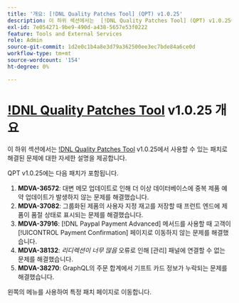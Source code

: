 ```yaml
---
title: '개요: [!DNL Quality Patches Tool] (QPT) v1.0.25'
description: 이 하위 섹션에서는  [!DNL Quality Patches Tool] (QPT) v1.0.25에서 사용할 수 있는 패치로 해결된 문제에 대한 자세한 설명을 제공합니다.
exl-id: 7e054271-9be9-490d-a438-5657e53f0222
feature: Tools and External Services
role: Admin
source-git-commit: 1d2e0c1b4a8e3d79a362500ee3ec7bde84a6ce0d
workflow-type: tm+mt
source-wordcount: '154'
ht-degree: 0%

---
```


# [!DNL Quality Patches Tool](QPT) v1.0.25 개요

이 하위 섹션에서는 [!DNL Quality Patches Tool](QPT) v1.0.25에서 사용할 수 있는 패치로 해결된 문제에 대한 자세한 설명을 제공합니다.

QPT v1.0.25에는 다음 패치가 포함됩니다.

1. **MDVA-36572**: 대변 메모 업데이트로 인해 더 이상 데이터베이스에 중복 제품 예약 업데이트가 발생하지 않는 문제를 해결했습니다.
1. **MDVA-37082**: 그룹화된 제품의 사용자 지정 재고를 저장할 때 프런트 엔드에 제품이 품절 상태로 표시되는 문제를 해결했습니다.
1. **MDVA-37916**: [!DNL Paypal Payment Advanced] 메서드를 사용할 때 고객이 [!UICONTROL Payment Confirmation] 페이지로 이동하지 않는 문제를 해결했습니다.
1. **MDVA-38132**: *리디렉션이 너무 많음* 오류로 인해 [관리] 패널에 연결할 수 없는 문제를 해결했습니다.
1. **MDVA-38270**: GraphQL의 주문 합계에서 기프트 카드 정보가 누락되는 문제를 해결했습니다.

왼쪽의 메뉴를 사용하여 특정 패치 페이지로 이동합니다.
